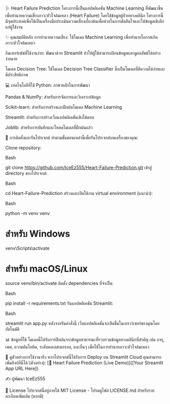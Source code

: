 🩺 Heart Failure Prediction
โครงการนี้เป็นแอปพลิเคชัน Machine Learning ที่พัฒนาขึ้นเพื่อทำนายความเสี่ยงภาวะหัวใจล้มเหลว (Heart Failure) โดยใช้ข้อมูลผู้ป่วยทางคลินิก โครงการนี้มีจุดประสงค์เพื่อใช้เป็นเครื่องมือประเมินความเสี่ยงเบื้องต้นเพื่อช่วยในการตัดสินใจและให้ข้อมูลเชิงลึกแก่ผู้ใช้งาน

✨ คุณสมบัติหลัก
การทำนายความเสี่ยง: ใช้โมเดล Machine Learning เพื่อทำนายโอกาสเกิดภาวะหัวใจล้มเหลว

อินเทอร์เฟซที่ใช้งานง่าย: พัฒนาด้วย Streamlit ทำให้ผู้ใช้สามารถป้อนข้อมูลและดูผลลัพธ์ได้อย่างง่ายดาย

โมเดล Decision Tree: ใช้โมเดล Decision Tree Classifier ซึ่งเป็นโมเดลที่ตีความได้ง่ายและมีประสิทธิภาพ

💻 เทคโนโลยีที่ใช้
Python: ภาษาหลักในการพัฒนา

Pandas & NumPy: สำหรับการจัดการและวิเคราะห์ข้อมูล

Scikit-learn: สำหรับการสร้างและฝึกฝนโมเดล Machine Learning

Streamlit: สำหรับการสร้างเว็บแอปพลิเคชันเชิงโต้ตอบ

Joblib: สำหรับการบันทึกและโหลดโมเดลที่ฝึกฝนแล้ว

🚀 การติดตั้งและรันโปรเจกต์
ทำตามขั้นตอนเหล่านี้เพื่อรันโปรเจกต์บนเครื่องของคุณ:

Clone repository:

Bash

git clone https://github.com/IceEz555/Heart-Failure-Prediction.git
เข้าสู่ directory ของโปรเจกต์:

Bash

cd Heart-Failure-Prediction
สร้างและเปิดใช้งาน virtual environment (แนะนำ):

Bash

python -m venv venv
# สำหรับ Windows
venv\Scripts\activate
# สำหรับ macOS/Linux
source venv/bin/activate
ติดตั้ง dependencies ที่จำเป็น:

Bash

pip install -r requirements.txt
รันแอปพลิเคชัน Streamlit:

Bash

streamlit run app.py
หลังจากรันคำสั่งนี้ เว็บแอปพลิเคชันจะเปิดขึ้นในเบราว์เซอร์ของคุณโดยอัตโนมัติ

📊 ข้อมูลที่ใช้
โมเดลนี้ได้รับการฝึกฝนจากข้อมูลสาธารณะที่รวบรวมข้อมูลทางคลินิกที่สำคัญ เช่น อายุ, เพศ, ความดันโลหิต, ระดับคอเลสเตอรอล, และอื่นๆ เพื่อใช้ในการทำนายภาวะหัวใจล้มเหลว

🔗 ดูตัวอย่างการใช้งานจริง
หากโปรเจกต์นี้ได้รับการ Deploy บน Streamlit Cloud คุณสามารถเพิ่มลิงก์ที่นี่ได้ (ตัวอย่าง):
[🔗 Heart Failure Prediction (Live Demo)]([Your Streamlit App URL Here])

✍️ ผู้พัฒนา
IceEz555

📄 License
โปรเจกต์นี้อยู่ภายใต้ MIT License - โปรดดูไฟล์ LICENSE.md สำหรับรายละเอียดเพิ่มเติม (หากมี)
